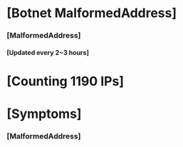 # [Botnet MalformedAddress]
### [MalformedAddress]
#### [Updated every 2~3 hours]

# [Counting 1190 IPs]

# [Symptoms] 
###   [MalformedAddress]
